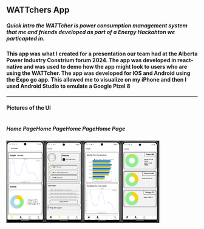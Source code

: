 <h2>WATTchers App</h2>
<h5><em>Quick intro the WATTcher is power consumption management system that me and friends developed as part of a Energy Hackahton we particapted in.</em></h5>
<h4>This app was what I created for a presentation our team had at the Alberta Power Industry Constrium forum 2024. The app was developed in react-native and was used to demo how the app might look to users who are using the WATTcher. The app was developed for IOS and Android using the Expo go app. This allowed me to visualize on my iPhone and then I used Android Studio to emulate a Google Pizel 8</h4>

***

<h4><strong>Pictures of the UI</strong></h4>
<div style = "display: flex;, flex-direction: row">
    <h5>Home Page</h5>
    <h5>Home Page</h5>
    <h5>Home Page</h5>
    <h5>Home Page</h5>
</div>
<div style="display: flex;">
    <img src="https://github.com/jayyy044/WATTchers-App/blob/main/assets/android1.png" alt="Home Page" style="width: 20%;,  height:20%">
    <img src="https://github.com/jayyy044/WATTchers-App/blob/main/assets/android2.png" alt="Profile Page" style="width: 20%;,  height:20%">
    <img src="https://github.com/jayyy044/WATTchers-App/blob/main/assets/android3.png" alt="Insight Page" style="width: 20%;,  height:20%">
    <img src="https://github.com/jayyy044/WATTchers-App/blob/main/assets/android4.png" alt="Activity Page" style="width: 20%;,  height:20%">
</div>
